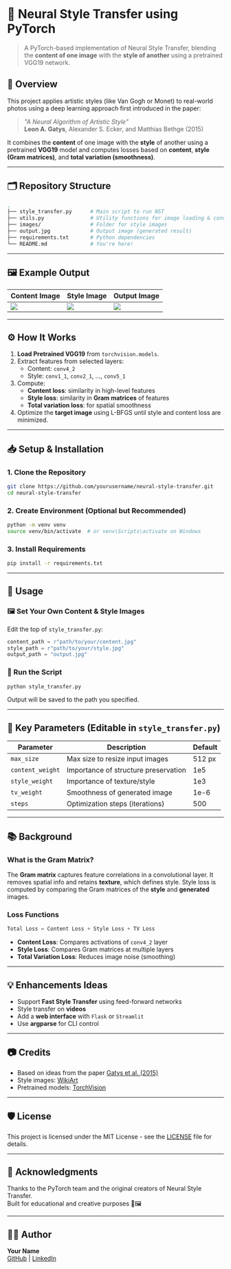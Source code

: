 
# 🧠 Neural Style Transfer using PyTorch

> A PyTorch-based implementation of Neural Style Transfer, blending the **content of one image** with the **style of another** using a pretrained VGG19 network.

## 🎨 Overview

This project applies artistic styles (like Van Gogh or Monet) to real-world photos using a deep learning approach first introduced in the paper:

> _"A Neural Algorithm of Artistic Style"_  
> **Leon A. Gatys**, Alexander S. Ecker, and Matthias Bethge (2015)

It combines the **content** of one image with the **style** of another using a pretrained **VGG19** model and computes losses based on **content**, **style (Gram matrices)**, and **total variation (smoothness)**.

---

## 🗂️ Repository Structure

```bash
.
├── style_transfer.py      # Main script to run NST
├── utils.py               # Utility functions for image loading & conversion
├── images/                # Folder for style images
├── output.jpg             # Output image (generated result)
├── requirements.txt       # Python dependencies
└── README.md              # You're here!
```

---

## 🖼️ Example Output

| Content Image            | Style Image              | Output Image             |
|--------------------------|--------------------------|--------------------------|
| ![]([samples/content.jpg](https://github.com/Tanmay-Hadke/Neural-Style-Transfer/blob/main/input-images/sunflowers-8175248_1280.jpg)) | ![](samples/style.jpg)   | ![](samples/output.jpg)  |

---

## ⚙️ How It Works

1. **Load Pretrained VGG19** from `torchvision.models`.
2. Extract features from selected layers:
   - Content: `conv4_2`
   - Style: `conv1_1`, `conv2_1`, ..., `conv5_1`
3. Compute:
   - **Content loss**: similarity in high-level features
   - **Style loss**: similarity in **Gram matrices** of features
   - **Total variation loss**: for spatial smoothness
4. Optimize the **target image** using L-BFGS until style and content loss are minimized.

---

## 📥 Setup & Installation

### 1. Clone the Repository
```bash
git clone https://github.com/yourusername/neural-style-transfer.git
cd neural-style-transfer
```

### 2. Create Environment (Optional but Recommended)
```bash
python -m venv venv
source venv/bin/activate  # or venv\Scripts\activate on Windows
```

### 3. Install Requirements
```bash
pip install -r requirements.txt
```

---

## 🚀 Usage

### 🖼️ Set Your Own Content & Style Images

Edit the top of `style_transfer.py`:
```python
content_path = r"path/to/your/content.jpg"
style_path = r"path/to/your/style.jpg"
output_path = "output.jpg"
```

### 🧪 Run the Script
```bash
python style_transfer.py
```

Output will be saved to the path you specified.

---

## 📌 Key Parameters (Editable in `style_transfer.py`)

| Parameter         | Description                                     | Default  |
|------------------|-------------------------------------------------|----------|
| `max_size`        | Max size to resize input images                 | 512 px   |
| `content_weight`  | Importance of structure preservation            | 1e5      |
| `style_weight`    | Importance of texture/style                     | 1e3      |
| `tv_weight`       | Smoothness of generated image                   | 1e-6     |
| `steps`           | Optimization steps (iterations)                 | 500      |

---

## 📚 Background

### What is the Gram Matrix?

The **Gram matrix** captures feature correlations in a convolutional layer. It removes spatial info and retains **texture**, which defines style. Style loss is computed by comparing the Gram matrices of the **style** and **generated** images.

### Loss Functions

```python
Total Loss = Content Loss + Style Loss + TV Loss
```

- **Content Loss**: Compares activations of `conv4_2` layer
- **Style Loss**: Compares Gram matrices at multiple layers
- **Total Variation Loss**: Reduces image noise (smoothing)

---

## 💡 Enhancements Ideas

- Support **Fast Style Transfer** using feed-forward networks
- Style transfer on **videos**
- Add a **web interface** with `Flask` or `Streamlit`
- Use **argparse** for CLI control

---

## 📷 Credits

- Based on ideas from the paper [Gatys et al. (2015)](https://arxiv.org/abs/1508.06576)
- Style images: [WikiArt](https://www.wikiart.org/)
- Pretrained models: [TorchVision](https://pytorch.org/vision/stable/models.html)

---

## 🛡️ License

This project is licensed under the MIT License - see the [LICENSE](LICENSE) file for details.

---

## 🙌 Acknowledgments

Thanks to the PyTorch team and the original creators of Neural Style Transfer.  
Built for educational and creative purposes 🎨🖼️

---

## 👨‍💻 Author

**Your Name**  
[GitHub](https://github.com/yourusername) | [LinkedIn](https://linkedin.com/in/yourname)

